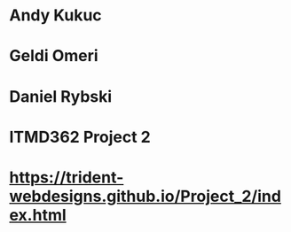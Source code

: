 # Andy Kukuc
# Geldi Omeri
# Daniel Rybski
# ITMD362 Project 2
# https://trident-webdesigns.github.io/Project_2/index.html
